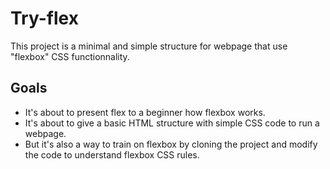# Try-flex

This project is a minimal and simple structure for webpage that use "flexbox" CSS functionnality.

## Goals

* It's about to present flex to a beginner how flexbox works.
* It's about to give a basic HTML structure with simple CSS code to run a webpage.
* But it's also a way to train on flexbox by cloning the project and modify the code to understand flexbox CSS rules.
